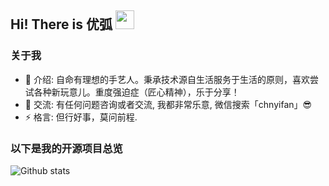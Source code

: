 ## Hi! There is 优弧 <img src="https://raw.githubusercontent.com/iampavangandhi/iampavangandhi/master/gifs/Hi.gif" width="30px"></h2>

<!--
**itcodes/itcodes** is a ✨ _special_ ✨ repository because its `README.md` (this file) appears on your GitHub profile.

Here are some ideas to get you started:

- 🔭 I’m currently working on ...
- 🌱 I’m currently learning ...
- 👯 I’m looking to collaborate on ...
- 🤔 I’m looking for help with ...
- 💬 Ask me about ...
- 📫 How to reach me: ...
- 😄 Pronouns: ...
- ⚡ Fun fact: ...
-->

### 关于我

- 🔭 介绍: 自命有理想的手艺人。秉承技术源自生活服务于生活的原则，喜欢尝试各种新玩意儿。重度强迫症（匠心精神），乐于分享！
- 💬 交流: 有任何问题咨询或者交流, 我都非常乐意, 微信搜索「chnyifan」😎
- ⚡ 格言: 但行好事，莫问前程. 


### 以下是我的开源项目总览

![Github stats](https://github-readme-stats.vercel.app/api?username=itcodes&show_icons=true&hide_border=true)
